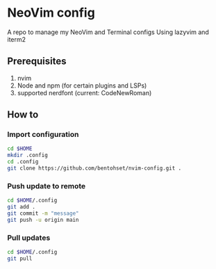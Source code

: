 # NeoVim config

A repo to manage my NeoVim and Terminal configs
Using lazyvim and iterm2

## Prerequisites

1. nvim
2. Node and npm (for certain plugins and LSPs)
3. supported nerdfont (current: CodeNewRoman)

## How to

### Import configuration

```bash
cd $HOME
mkdir .config
cd .config
git clone https://github.com/bentohset/nvim-config.git .
```

### Push update to remote

```bash
cd $HOME/.config
git add .
git commit -m "message"
git push -u origin main
```

### Pull updates

```bash
cd $HOME/.config
git pull
```
